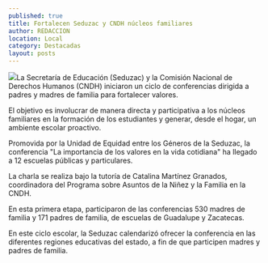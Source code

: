 ```yaml
---
published: true
title: Fortalecen Seduzac y CNDH núcleos familiares
author: REDACCION
location: Local
category: Destacadas
layout: posts
---
```


![](http://i.imgur.com/K6YzZedm.jpg)La Secretaría de Educación (Seduzac) y la Comisión Nacional de Derechos Humanos (CNDH) iniciaron un ciclo de conferencias dirigida a padres y madres de familia para fortalecer valores.
 
El objetivo es involucrar de manera directa y participativa a los núcleos familiares en la formación de los estudiantes y generar, desde el hogar, un ambiente escolar proactivo.
 
Promovida por la Unidad de Equidad entre los Géneros de la Seduzac, la conferencia "La importancia de los valores en la vida cotidiana" ha llegado a 12 escuelas públicas y particulares.
 
La charla se realiza bajo la tutoría de Catalina Martínez Granados, coordinadora del Programa sobre Asuntos de la Niñez y la Familia en la CNDH.
 
En esta primera etapa, participaron de las conferencias 530 madres de familia y 171 padres de familia, de escuelas de Guadalupe y Zacatecas.
 
En este ciclo escolar, la Seduzac calendarizó ofrecer la conferencia en las diferentes regiones educativas del estado, a fin de que participen madres y padres de familia.
